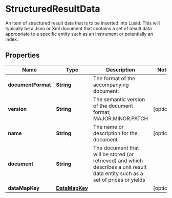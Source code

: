 

# StructuredResultData

An item of structured result data that is to be inserted into Lusid. This will typically be a Json or Xml document that  contains a set of result data appropriate to a specific entity such as an instrument or potentially an index.

## Properties

Name | Type | Description | Notes
------------ | ------------- | ------------- | -------------
**documentFormat** | **String** | The format of the accompanying document. | 
**version** | **String** | The semantic version of the document format; MAJOR.MINOR.PATCH |  [optional]
**name** | **String** | The name or description for the document |  [optional]
**document** | **String** | The document that will be stored (or retrieved) and which describes a unit result data entity such as a set of prices or yields | 
**dataMapKey** | [**DataMapKey**](DataMapKey.md) |  |  [optional]



